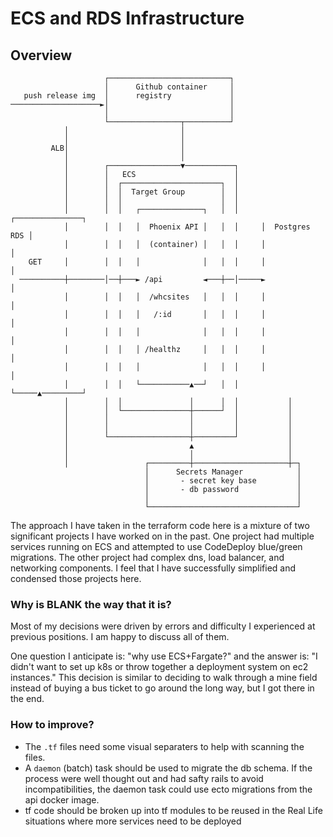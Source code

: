 # ECS and RDS Infrastructure

## Overview

```
                     ┌───────────────────────────┐                       
                     │      Github container     │                       
   push release img  │      registry             │                       
────────────────────►│                           │                       
                     │                           │                       
                     └────────────────┬──────────┘                       
            │                         │                                  
            │                         │                                  
         ALB│                         │                                  
            │                         │                                  
            │        ┌────────────────▼───────────┐                      
            │        │   ECS                      │                      
            │        │  ┌──────────────────────┐  │                      
            │        │  │  Target Group        │  │                      
            │        │  │                      │  │                      
            │        │  │   ┌──────────────┐   │  │     ┌───────────────┐
            │        │  │   │  Phoenix API │   │  │     │  Postgres RDS │
            │        │  │   │  (container) │   │  │     │               │
    GET     │        │  │   │              │   │  │     │               │
  ──────────┼────────│──┼───► /api         ◄───┼──│─────►               │
            │        │  │   │  /whcsites   │   │  │     │               │
            │        │  │   │   /:id       │   │  │     │               │
            │        │  │   │              │   │  │     │               │
            │        │  │   │ /healthz     │   │  │     │               │
            │        │  │   │              │   │  │     │               │
            │        │  │   └───────────▲──┘   │  │     └─────▲─────────┘
            │        │  │               │      │  │           │          
            │        │  └───────────────┼──────┘  │           │          
            │        │                  │         │           │          
            │        │                  │         │           │          
            │        └──────────────────┼─────────┘           │          
            │                           ▲                     │          
            │                           │                     │          
            │                 ┌─────────┼─────────────────────┼─┐        
                              │      Secrets Manager            │        
                              │       - secret key base         │        
                              │       - db password             │        
                              │                                 │        
                              └─────────────────────────────────┘        
```

The approach I have taken in the terraform code here is a mixture of two significant projects I have worked on in the past. One project had multiple services running on ECS and attempted to use CodeDeploy blue/green migrations. The other project had complex dns, load balancer, and networking components. I feel that I have successfully simplified and condensed those projects here.

### Why is BLANK the way that it is?

Most of my decisions were driven by errors and difficulty I experienced at previous positions. I am happy to discuss all of them.

One question I anticipate is: "why use ECS+Fargate?" and the answer is: "I didn't want to set up k8s or throw together a deployment system on ec2 instances." This decision is similar to deciding to walk through a mine field instead of buying a bus ticket to go around the long way, but I got there in the end.

### How to improve?

- The `.tf` files need some visual separaters to help with scanning the files.
- A `daemon` (batch) task should be used to migrate the db schema. If the process were well thought out and had safty rails to avoid incompatibilities, the daemon task could use ecto migrations from the api docker image.
- tf code should be broken up into tf modules to be reused in the Real Life situations where more services need to be deployed